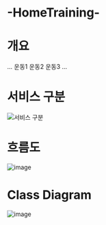 # -HomeTraining-

# 개요
...
운동1
운동2
운동3
...

# 서비스 구분

![서비스 구분](https://user-images.githubusercontent.com/71122744/117385208-972ba900-af1f-11eb-8d51-fa4927c909dd.JPG)

# 흐름도

![image](https://user-images.githubusercontent.com/71122744/117385233-a3176b00-af1f-11eb-9b64-adeff0a2bc08.png)

# Class Diagram

![image](https://user-images.githubusercontent.com/71122744/117385255-af032d00-af1f-11eb-94fc-88ca0abae55d.png)
